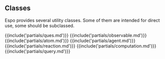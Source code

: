 ## Classes

Espo provides several utility classes. Some of them are intended for direct
use, some should be subclassed.

{{include('partials/ques.md')}}
{{include('partials/observable.md')}}
{{include('partials/atom.md')}}
{{include('partials/agent.md')}}
{{include('partials/reaction.md')}}
{{include('partials/computation.md')}}
{{include('partials/query.md')}}
